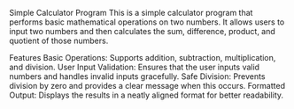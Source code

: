 Simple Calculator Program
This is a simple calculator program that performs basic mathematical operations on two numbers. It allows users to input two numbers and then calculates the sum, difference, product, and quotient of those numbers.

Features
Basic Operations: Supports addition, subtraction, multiplication, and division.
User Input Validation: Ensures that the user inputs valid numbers and handles invalid inputs gracefully.
Safe Division: Prevents division by zero and provides a clear message when this occurs.
Formatted Output: Displays the results in a neatly aligned format for better readability.

